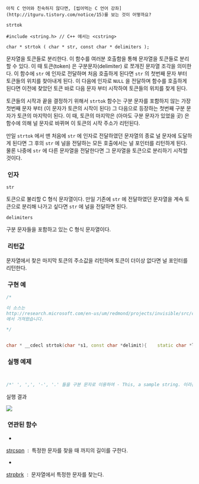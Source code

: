 


```warning
아직 C 언어와 친숙하지 않다면, [씹어먹는 C 언어 강좌](http://itguru.tistory.com/notice/15)를 보는 것이 어떻까요?

```

`strtok`



```info
#include <string.h> // C++ 에서는 <cstring>

char * strtok ( char * str, const char * delimiters );
```


문자열을 토큰들로 분리한다.
이 함수를 여러분 호출함을 통해 문자열을 토큰들로 분리할 수 있다. 이 때 토큰(token) 은 구분문자(delimiter) 로 쪼개진 문자열 조각을 의미한다. 이 함수에 `str` 에 인자로 전달하며 처음 호출하게 된다면 `str` 의 첫번째 문자 부터 토큰들의 위치를 찾아내게 된다. 이 다음에 인자로 `NULL` 을 전달하며 함수를 호출하게 된다면 이전에 찾았던 토큰 바로 다음 문자 부터 시작하여 토큰들의 위치를 찾게 된다.

토큰들의 시작과 끝을 결정하기 위해서 `strtok` 함수는 구분 문자를 포함하지 않는 가장 첫번째 문자 부터 (이 문자가 토큰의 시작이 된다) 그 다음으로 등장하는 첫번째 구분 문자가 토큰의 마지막이 된다. 이 때, 토큰의 마지막은 (아마도 구분 문자가 있었을 곳) 은 함수에 의해 널 문자로 바뀌며 이 토큰의 시작 주소가 리턴된다.

만일 `strtok` 에서 맨 처음에 `str` 에 인자로 전달하였던 문자열의 종료 널 문자에 도달하게 된다면 그 후의 `str` 에 널을 전달하는 모든 호출에서는 널 포인터를 리턴하게 된다. 물론 나중에 `str` 에 다른 문자열을 전달한다면 그 문자열을 토큰으로 분리하기 시작할 것이다.



###  인자




`str`

토큰으로 불리할 C 형식 문자열이다. 만일 기존에 `str` 에 전달하였던 문자열을 계속 토큰으로 분리해 나가고 싶다면 `str` 에 널을 전달하면 된다.

`delimiters`

구분 문자들을 포함하고 있는 C 형식 문자열이다.



###  리턴값




문자열에서 찾은 마지막 토큰의 주소값을 리턴하며 토큰이 더이상 없다면 널 포인터를 리턴한다.



###  구현 예


```cpp
/*

이 소스는
http://research.microsoft.com/en-us/um/redmond/projects/invisible/src/crt/strtok.c.htm
에서 가져왔습니다.

*/


char * __cdecl strtok(char *s1, const char *delimit){    static char *lastToken = NULL; /* UNSAFE SHARED STATE! */    char *tmp;    /* Skip leading delimiters if new string. */    if ( s1 == NULL ) {        s1 = lastToken;        if (s1 == NULL)         /* End of story? */            return NULL;    } else {        s1 += strspn(s1, delimit);    }    /* Find end of segment */    tmp = strpbrk(s1, delimit);    if (tmp) {        /* Found another delimiter, split string and save state. */        *tmp = '\0';        lastToken = tmp + 1;    } else {        /* Last segment, remember that. */        lastToken = NULL;    }    return s1;}
```




###  실행 예제


```cpp


/*' ', ',', '-', '.' 들을 구분 문자로 이용하여 - This, a sample string. 이라는 문자열을 토큰들로 분리한다.이 예제는http://www.cplusplus.com/reference/clibrary/cstring/strtok/에서 가져왔습니다 */#include <stdio.h>#include <string.h>int main (){    char str[] ="- This, a sample string.";    char * pch;    printf ("Splitting string \"%s\" into tokens:\n",str);    pch = strtok (str," ,.-");    while (pch != NULL)    {        printf ("%s\n",pch);        pch = strtok (NULL, " ,.-");    }    return 0;}
```


실행 결과


![](http://img1.daumcdn.net/thumb/R1920x0/?fname=http%3A%2F%2Fcfile30.uf.tistory.com%2Fimage%2F1415910C4CF0E82149948F)




###  연관된 함수


* 

 [strcspn](http://itguru.tistory.com/94)  :  특정한 문자를 찾을 때 까지의 길이를 구한다.


* 
 [strpbrk](http://itguru.tistory.com/95)  :  문자열에서 특정한 문자를 찾는다.







